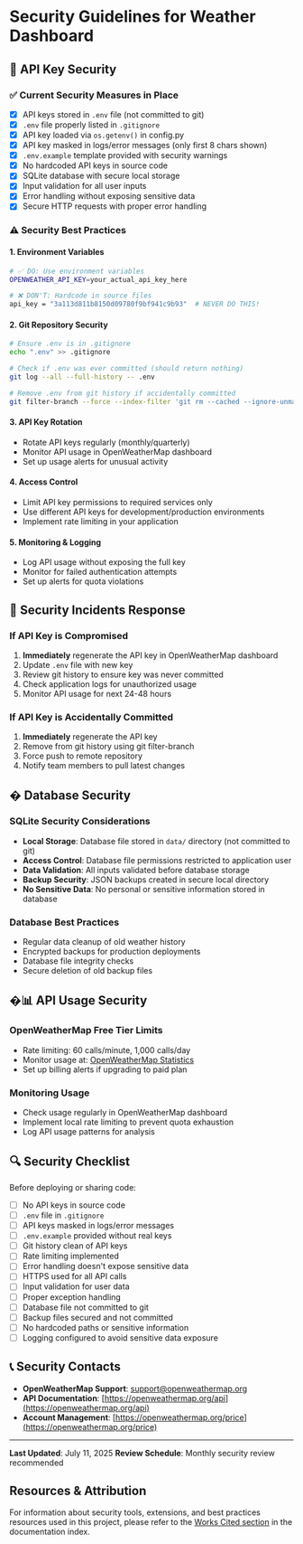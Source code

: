 # Security Guidelines for Weather Dashboard

## 🔐 API Key Security

### ✅ Current Security Measures in Place

- [x] API keys stored in `.env` file (not committed to git)
- [x] `.env` file properly listed in `.gitignore`
- [x] API key loaded via `os.getenv()` in config.py
- [x] API key masked in logs/error messages (only first 8 chars shown)
- [x] `.env.example` template provided with security warnings
- [x] No hardcoded API keys in source code
- [x] SQLite database with secure local storage
- [x] Input validation for all user inputs
- [x] Error handling without exposing sensitive data
- [x] Secure HTTP requests with proper error handling

### ⚠️ Security Best Practices

#### 1. Environment Variables

```bash
# ✅ DO: Use environment variables
OPENWEATHER_API_KEY=your_actual_api_key_here

# ❌ DON'T: Hardcode in source files
api_key = "3a113d811b8150d09780f9bf941c9b93"  # NEVER DO THIS!
```

#### 2. Git Repository Security

```bash
# Ensure .env is in .gitignore
echo ".env" >> .gitignore

# Check if .env was ever committed (should return nothing)
git log --all --full-history -- .env

# Remove .env from git history if accidentally committed
git filter-branch --force --index-filter 'git rm --cached --ignore-unmatch .env' --prune-empty --tag-name-filter cat -- --all
```

#### 3. API Key Rotation

- Rotate API keys regularly (monthly/quarterly)
- Monitor API usage in OpenWeatherMap dashboard
- Set up usage alerts for unusual activity

#### 4. Access Control

- Limit API key permissions to required services only
- Use different API keys for development/production environments
- Implement rate limiting in your application

#### 5. Monitoring & Logging

- Log API usage without exposing the full key
- Monitor for failed authentication attempts
- Set up alerts for quota violations

## 🚨 Security Incidents Response

### If API Key is Compromised

1. **Immediately** regenerate the API key in OpenWeatherMap dashboard
2. Update `.env` file with new key
3. Review git history to ensure key was never committed
4. Check application logs for unauthorized usage
5. Monitor API usage for next 24-48 hours

### If API Key is Accidentally Committed

1. **Immediately** regenerate the API key
2. Remove from git history using git filter-branch
3. Force push to remote repository
4. Notify team members to pull latest changes

## �️ Database Security

### SQLite Security Considerations

- **Local Storage**: Database file stored in `data/` directory (not committed to git)
- **Access Control**: Database file permissions restricted to application user
- **Data Validation**: All inputs validated before database storage
- **Backup Security**: JSON backups created in secure local directory
- **No Sensitive Data**: No personal or sensitive information stored in database

### Database Best Practices

- Regular data cleanup of old weather history
- Encrypted backups for production deployments
- Database file integrity checks
- Secure deletion of old backup files

## �📊 API Usage Security

### OpenWeatherMap Free Tier Limits

- Rate limiting: 60 calls/minute, 1,000 calls/day
- Monitor usage at: [OpenWeatherMap Statistics](https://openweathermap.org/api/statistics)
- Set up billing alerts if upgrading to paid plan

### Monitoring Usage

- Check usage regularly in OpenWeatherMap dashboard
- Implement local rate limiting to prevent quota exhaustion
- Log API usage patterns for analysis

## 🔍 Security Checklist

Before deploying or sharing code:

- [ ] No API keys in source code
- [ ] `.env` file in `.gitignore`
- [ ] API keys masked in logs/error messages
- [ ] `.env.example` provided without real keys
- [ ] Git history clean of API keys
- [ ] Rate limiting implemented
- [ ] Error handling doesn't expose sensitive data
- [ ] HTTPS used for all API calls
- [ ] Input validation for user data
- [ ] Proper exception handling
- [ ] Database file not committed to git
- [ ] Backup files secured and not committed
- [ ] No hardcoded paths or sensitive information
- [ ] Logging configured to avoid sensitive data exposure

## 📞 Security Contacts

- **OpenWeatherMap Support**: [support@openweathermap.org](mailto:support@openweathermap.org)
- **API Documentation**: [https://openweathermap.org/api](https://openweathermap.org/api)
- **Account Management**: [https://openweathermap.org/price](https://openweathermap.org/price)

---

**Last Updated**: July 11, 2025
**Review Schedule**: Monthly security review recommended

## Resources & Attribution

For information about security tools, extensions, and best practices resources used in this
project, please refer to the [Works Cited section](README.md#works-cited) in the documentation
index.
